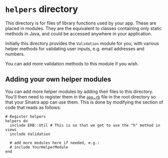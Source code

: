 # `helpers` directory

This directory is for files of library functions used by your app. These are
placed in modules. They are the equivalent to classes containing only static
methods in Java, and could be accessed anywhere in your application. 

Initially this directory provides the `Validation` module for you, with various
helper methods for validating user inputs, e.g. email addresses and numbers. 

You can add more validation methods to this module if you wish.

## Adding your own helper modules

You can add more helper modules by adding their files to this directory. You'll
then need to register them in the [`app.rb`](../app.rb) file in the root
directory so that your Sinatra app can use them. This is done by modifying 
the section of code that reads as follows:

```
# Register helpers
helpers do
  include ERB::Util # This is so that we get to use the "h" method in views
  include Validation
  
  # add more modules here if needed, e.g.:
  # include YourHelperModule
end
```
